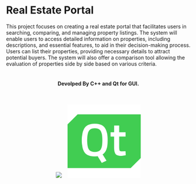 # Real Estate Portal
This project focuses on creating a real estate portal that facilitates users in searching, comparing, and managing property listings. The system will enable users to access detailed information on properties, including descriptions, and essential features, to aid in their decision-making process. Users can list their properties, providing necessary details to attract potential buyers. The system will also offer a comparison tool allowing the evaluation of properties side by side based on various criteria.
<br><br>
 <h4 align="center">Devolped By C++ and Qt for GUI.</h4>
 <br>
<div align="center">
 
<img width=200px src="https://upload.wikimedia.org/wikipedia/commons/1/18/ISO_C%2B%2B_Logo.svg">&nbsp; &nbsp;
  <img src="https://raw.githubusercontent.com/devicons/devicon/master/icons/qt/qt-original.svg" alt="swagger" width="200" />  
</div>
